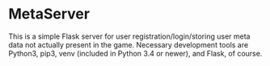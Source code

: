 # MetaServer

This is a simple Flask server for user registration/login/storing user meta data not actually present in the game.
Necessary development tools are Python3, pip3, venv (included in Python 3.4 or newer), and Flask, of course.